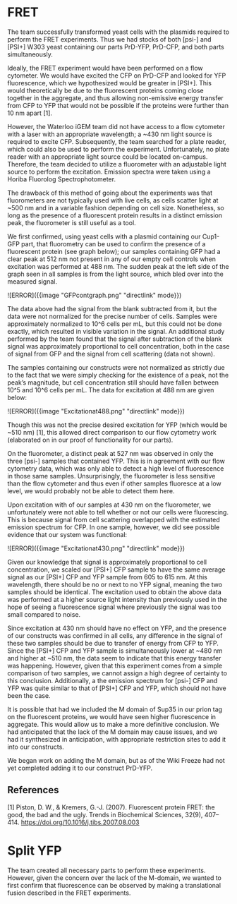 # FRET

The team successfully transformed yeast cells with the plasmids required to perform the FRET experiments. Thus we had stocks of both [psi-] and [PSI+] W303 yeast containing our parts PrD-YFP, PrD-CFP, and both parts simultaneously.

Ideally, the FRET experiment would have been performed on a flow cytometer. We would have excited the CFP on PrD-CFP and looked for YFP fluorescence, which we hypothesized would be greater in [PSI+]. This would theoretically be due to the fluorescent proteins coming close together in the aggregate, and thus allowing non-emissive energy transfer from CFP to YFP that would not be possible if the proteins were further than 10 nm apart [1].

However, the Waterloo iGEM team did not have access to a flow cytometer with a laser with an appropriate wavelength; a ~430 nm light source is required to excite CFP. Subsequently, the team searched for a plate reader, which could also be used to perform the experiment. Unfortunately, no plate reader with an appropriate light source could be located on-campus. Therefore, the team decided to utilize a fluorometer with an adjustable light source to perform the excitation. Emission spectra were taken using a Horiba Fluorolog Spectrophotometer.

The drawback of this method of going about the experiments was that fluorometers are not typically used with live cells, as cells scatter light at ~500 nm and in a variable fashion depending on cell size. Nonetheless, so long as the presence of a fluorescent protein results in a distinct emission peak, the fluorometer is still useful as a tool.

We first confirmed, using yeast cells with a plasmid containing our Cup1-GFP part, that fluorometry can be used to confirm the presence of a fluorescent protein (see graph below); our samples containing GFP had a clear peak at 512 nm not present in any of our empty cell controls when excitation was performed at 488 nm. The sudden peak at the left side of the graph seen in all samples is from the light source, which bled over into the measured signal.

![ERROR]({{image "GFPcontgraph.png" "directlink" mode}})

The data above had the signal from the blank subtracted from it, but the data were not normalized for the precise number of cells. Samples were approximately normalized to 10^6 cells per mL, but this could not be done exactly, which resulted in visible variation in the signal. An additional study performed by the team found that the signal after subtraction of the blank signal was approximately proportional to cell concentration, both in the case of signal from GFP and the signal from cell scattering (data not shown).

The samples containing our constructs were not normalized as strictly due to the fact that we were simply checking for the existence of a peak, not the peak’s magnitude, but cell concentration still should have fallen between 10^5 and 10^6 cells per mL. The data for excitation at 488 nm are given below:

![ERROR]({{image "Excitationat488.png" "directlink" mode}})

Though this was not the precise desired excitation for YFP (which would be ~510 nm) [1], this allowed direct comparison to our flow cytometry work (elaborated on in our proof of functionality for our parts).

On the fluorometer, a distinct peak at 527 nm was observed in only the three [psi-] samples that contained YFP. This is in agreement with our flow cytometry data, which was only able to detect a high level of fluorescence in those same samples. Unsurprisingly, the fluorometer is less sensitive than the flow cytometer and thus even if other samples fluoresce at a low level, we would probably not be able to detect them here.

Upon excitation with of our samples at 430 nm on the fluorometer, we unfortunately were not able to tell whether or not our cells were fluorescing. This is because signal from cell scattering overlapped with the estimated emission spectrum for CFP. In one sample, however, we did see possible evidence that our system was functional:

![ERROR]({{image "Excitationat430.png" "directlink" mode}})

Given our knowledge that signal is approximately proportional to cell concentration, we scaled our [PSI+] CFP sample to have the same average signal as our [PSI+] CFP and YFP sample from 605 to 615 nm. At this wavelength, there should be no or next to no YFP signal, meaning the two samples should be identical. The excitation used to obtain the above data was performed at a higher source light intensity than previously used in the hope of seeing a fluorescence signal where previously the signal was too small compared to noise.

Since excitation at 430 nm should have no effect on YFP, and the presence of our constructs was confirmed in all cells, any difference in the signal of these two samples should be due to transfer of energy from CFP to YFP. Since the [PSI+] CFP and YFP sample is simultaneously lower at ~480 nm and higher at ~510 nm, the data seem to indicate that this energy transfer was happening. However, given that this experiment comes from a simple comparison of two samples, we cannot assign a high degree of certainty to this conclusion. Additionally, a the emission spectrum for [psi-] CFP and YFP was quite similar to that of [PSI+] CFP and YFP, which should not have been the case.

It is possible that had we included the M domain of Sup35 in our prion tag on the fluorescent proteins, we would have seen higher fluorescence in aggregate. This would allow us to make a more definitive conclusion. We had anticipated that the lack of the M domain may cause issues, and we had it synthesized in anticipation, with appropriate restriction sites to add it into our constructs.

We began work on adding the M domain, but as of the Wiki Freeze had not yet completed adding it to our construct PrD-YFP.

## References

[1] Piston, D. W., & Kremers, G.-J. (2007). Fluorescent protein FRET: the good, the bad and the ugly. Trends in Biochemical Sciences, 32(9), 407–414. https://doi.org/10.1016/j.tibs.2007.08.003



# Split YFP

The team created all necessary parts to perform these experiments. However, given the concern over the lack of the M-domain, we wanted to first confirm that fluorescence can be observed by making a translational fusion described in the FRET experiments. 
